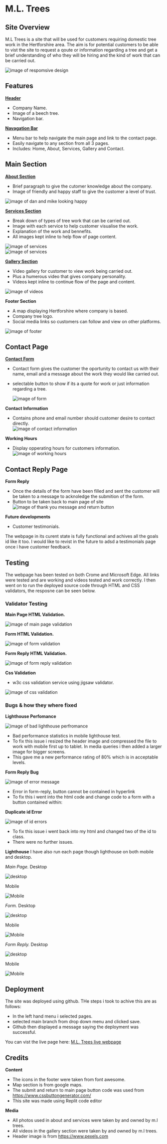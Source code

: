 # **M.L. Trees**

## Site Overview

M.L Trees is a site that will be used for customers requiring domestic tree work in the Hertforshire area. The aim is for potential customers to be able to vist the site to request a qoute or information regarding a tree and get a brief understanding of who they will be hiring and the kind of work that can be carried out.

![image of respomsive design](readme-docs/responsive.design.png)

## Features

[**Header**](https://crimson-wizard.github.io/M-L-Trees/index.html)
- Company Name.
- Image of a beech tree.
- Navigation bar.

[**Navagation Bar**](https://crimson-wizard.github.io/M-L-Trees/index.html)
- Menu bar to help navigate the main page and link to the contact page.
- Easily navigate to any section from all 3 pages.
- Includes: Home, About, Services, Gallery and Contact.

## Main Section 

[**About Section**](https://crimson-wizard.github.io/M-L-Trees/#about)
- Brief paragraph to give the cutomer knowledge about the company. 
- Image of friendly and happy staff to give the customer a level of trust.

![image of dan and mike looking happy](readme-docs/happy-team.webp)

[**Services Section**](https://crimson-wizard.github.io/M-L-Trees/#services)
- Break down of types of tree work that can be carried out.
- Image with each service to help customer visualise the work.
- Explanation of the work and bennefits.
- All images kept inline to help flow of page content.

![image of services](readme-docs/services-1.webp)   
![image of services](readme-docs/Services2.webp)

[**Gallery Section**](https://crimson-wizard.github.io/M-L-Trees/#gallery)
- Video gallery for customer to view work being carried out.
- Plus a humerous video that gives company personality.
- Videos kept inline to continue flow of the page and content.

![image of videos](readme-docs/video-gallery.webp)

**Footer Section**
- A map displaying Hertforshire where company is based.
- Company tree logo.
- Social media links so customers can follow and view on other platforms.

![image of footer](readme-docs/footer-image.webp)


## Contact Page

[**Contact Form**](https://crimson-wizard.github.io/M-L-Trees/form.html)
- Contact form gives the customer the oportunity to contact us with their name, email and a message about the work they would like carried out.
- selectable button to show if its a quote for work or just information regarding a tree.

  ![image of form](readme-docs/form.webp)

**Contact Information**
- Contains phone and email number should customer desire to contact directly.  
![image of contact information](readme-docs/contact-information.webp)

**Working Hours**
- Display opperating hours for customers information.  
![image of working hours](readme-docs/working-hours.webp)

## Contact Reply Page

**Form Reply**
- Once the details of the form have been filled and sent the customer will be taken to a message to acknoledge the submition of the form.
- Button to be taken back to main page of site
![image of thank you message and return button](readme-docs/thank-you-message.webp)

**Future developments**
 - Customer testimonials.
   
The webpage in its curent state is fully functional and achives all the goals id like it too. I would like to revist in the future to adsd a testimonials page once i have customer feedback.

## Testing 

The webpage has been tested on both Crome and Microsoft Edge. All links were tested and are working and videos tested and work correctly. I then went on to run the deployed source code through HTML and CSS validators, the resposne can be seen below. 

### **Validator Testing**

**Main Page HTML Validation.** 

![image of main page validation](readme-docs/main-page.validation.webp)

**Form HTML Validation.**  

![image of form validation](readme-docs/form-validation.webp)

**Form Reply HTML Validation.**  

![image of form reply validation](readme-docs/form-reply-validation.webp)

**Css Validation**  

- w3c css validation service using jigsaw validator.  
  
![image of css validation](readme-docs/css-validation.webp)
  
### **Bugs & how they where fixed**

**Lighthouse Perfomance**  

![image of bad lighthouse perfromance](readme-docs/main-mopbile-bad.webp)  

- Bad performance statistics in mobile lighthouse test.
- To fix this issue i resized the header image and compressed the file to work with mobile first up to tablet. In media queries i then added a larger image for bigger screens.
- This gave me a new performance rating of 80% which is in acceptable levels.
 
**Form Reply Bug** 

![image of error message](readme-docs/form-reply-bug.webp)  

- Error in form-reply, button cannot be contained in hyperlink
- To fix this i went into the html code and change code to a form with a button contained within:

**Duplicate id Error**  

![image of id errors](readme-docs/duplicate-error.webp)  

- To fix this issue i went back into my html and changed two of the id to class.
- There were no further issues.   

**Lighthouse**
I have also run each page though lighthouse on both mobile and desktop.

*Main Page.*
Desktop  

![desktop](readme-docs/main-desktop.webp)

Mobile  

![Mobile](readme-docs/main-mobile-good.webp)

*Form.*
Desktop 

![desktop](readme-docs/form-desktop.webp)

Mobile  

![Mobile](readme-docs/form-mobile.webp)

*Form Reply.*
Desktop 

![desktop](readme-docs/form-reply-desktop.webp)

Mobile 

![Mobile](readme-docs/form-reply-mobile.webp)


## Deployment 
The site was deployed using github. THe steps i took to achive this are as follows:
- In the left hand menu i selected pages.
- selected main branch from drop down menu and clicked save.
- Github then displayed a message saying the deployment was successful.

You can vist the live page here: [M.L. Trees live webpage](https://crimson-wizard.github.io/M-L-Trees/)
 

## Credits

**Content**
- The icons in the footer were taken from font awesome.
- Map section is from google maps.
- The submit and return to main page button code was used from https://www.cssbuttongenerator.com/
- This site was made using Replit code editor

**Media**
- All photos used in about and services were taken by and owned by m.l trees.
- All videos in the gallery section were taken by and owned by m.l trees.
- Header image is from https://www.pexels.com